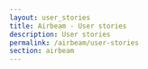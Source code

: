 ```yaml
---
layout: user_stories
title: Airbeam - User stories
description: User stories
permalink: /airbeam/user-stories
section: airbeam
---
```

